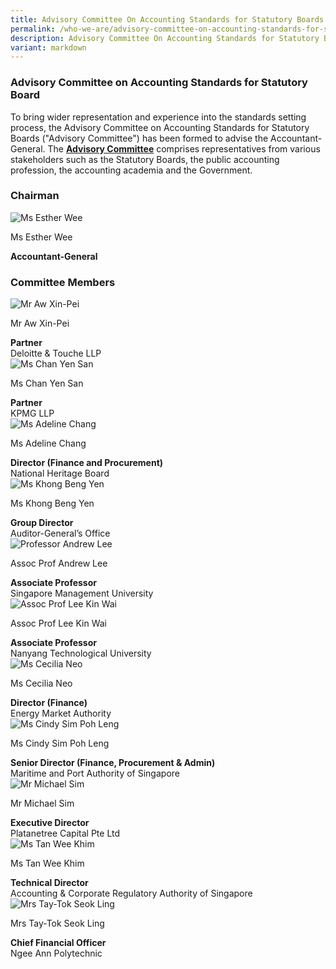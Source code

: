 ```yaml
---
title: Advisory Committee On Accounting Standards for Statutory Boards
permalink: /who-we-are/advisory-committee-on-accounting-standards-for-statutory-boards/
description: Advisory Committee On Accounting Standards for Statutory Boards
variant: markdown
---
```

### Advisory Committee on Accounting Standards for Statutory Board

  
	
To bring wider representation and experience into the standards setting process, the Advisory Committee on Accounting Standards for Statutory Boards ("Advisory Committee") has been formed to advise the Accountant-General. The&nbsp;**[Advisory Committee](/who-we-are/objectives-of-advisory-committee/)**&nbsp;comprises representatives from various stakeholders such as the Statutory Boards, the public accounting profession, the accounting academia and the Government.

### **Chairman**
<div class="row">
    <div class="col is-4">
       <img src="/images/Images/Default%20Source/Who%20We%20Are/AG_Esther_new.jpg" alt="Ms Esther Wee">
    </div>
    <div class="col is-8">
        <p class="title is-4">Ms Esther Wee</p>
        <strong>Accountant-General</strong>
    </div>
</div>


### **Committee Members**

<div class="row">
    <div class="col is-4">
        <img src="/images/Images/Default%20Source/Who%20We%20Are/mr_aw_xin_pei.png" alt="Mr Aw Xin-Pei">
    </div>
    <div class="col is-8">
        <p class="title is-4">Mr Aw Xin-Pei</p>
        <strong>Partner</strong>
        <br> Deloitte &amp; Touche LLP</div>
</div>
<div class="row">
    <div class="col is-4">
        <img src="/images/Images/Default%20Source/Who%20We%20Are/chan-yen-san-20230321-1-latest.jpg" alt="Ms Chan Yen San">
    </div>
    <div class="col is-8">
        <p class="title is-4">Ms Chan Yen San</p>
        <strong>Partner</strong>
        <br> KPMG LLP
    </div>
</div>

<div class="row">
    <div class="col is-4">
        <img src="/images/Images/Default%20Source/Who%20We%20Are/Ms_Adeline_Chang.jpg" alt="Ms Adeline Chang">
    </div>
    <div class="col is-8">
        <p class="title is-4">Ms Adeline Chang</p>
        <strong>Director (Finance and Procurement)</strong>
        <br> National Heritage Board
    </div>
</div>

<div class="row">
    <div class="col is-4">
             <img src="/images/Images/Default%20Source/Who%20We%20Are/khong_beng_yen_latest.jpg" alt="Ms Khong Beng Yen">
    </div>
    <div class="col is-8">
        <p class="title is-4">Ms Khong Beng Yen</p>
        <strong>Group Director </strong> 
        <br> Auditor-General’s Office
    </div>
</div>

<div class="row">
    <div class="col is-4">
        <img src="/images/Images/Default%20Source/Who%20We%20Are/andrew-lee-20230321-1-latest.jpg" alt="Professor Andrew Lee">
    </div>
    <div class="col is-8">
        <p class="title is-4">Assoc Prof Andrew Lee</p>
        <strong>Associate Professor </strong>
        <br> Singapore Management University            </div>
</div>

<div class="row">
    <div class="col is-4">
        <img src="/images/Images/Default%20Source/Who%20We%20Are/leekinwai_latest.jpg" alt="Assoc Prof Lee Kin Wai">
    </div>
    <div class="col is-8">
        <p class="title is-4">Assoc Prof Lee Kin Wai</p>
        <strong>Associate Professor</strong>
        <br> Nanyang Technological University
    </div>
</div>

<div class="row">
    <div class="col is-4">
        <img src="/images/Images/Default%20Source/Who%20We%20Are/cecilia-neo_corporate-photo_sep-2022-20230321-latest.jpg" alt="Ms Cecilia Neo">
    </div>
    <div class="col is-8">
        <p class="title is-4">Ms Cecilia Neo</p>
        <strong>Director (Finance)</strong>
        <br> Energy Market Authority
        <br>        
    </div>
</div>

<div class="row">
    <div class="col is-4">
        <img src="/images/Images/Default%20Source/Who%20We%20Are/cindy_sim_poh_leng_latest.jpg" alt="Ms Cindy Sim Poh Leng">
    </div>
    <div class="col is-8">
        <p class="title is-4">Ms Cindy Sim Poh Leng</p>
        <strong>Senior Director (Finance, Procurement &amp; Admin)</strong>
        <br> Maritime and Port Authority of Singapore
    </div>
</div>

<div class="row">
    <div class="col is-4">
        <img src="/images/Images/Default%20Source/Who%20We%20Are/michael_sim_latest.jpg" alt="Mr Michael Sim">
    </div>
    <div class="col is-8">
        <p class="title is-4">Mr Michael Sim</p>
        <strong>Executive Director</strong>
        <br> Platanetree Capital Pte Ltd
    </div>
</div>

<div class="row">
    <div class="col is-4">
        <img src="/images/Images/Default%20Source/Who%20We%20Are/tan_wee_khim_latest.png" alt="Ms Tan Wee Khim">
    </div>
    <div class="col is-8">
        <p class="title is-4">Ms Tan Wee Khim</p>
        <strong>Technical Director</strong>
        <br> Accounting &amp; Corporate Regulatory Authority of Singapore
    </div>
</div>

<div class="row">
    <div class="col is-4">
        <img src="/images/Images/Default%20Source/Who%20We%20Are/tay_tok_seok_ling_latest.jpg" alt="Mrs Tay-Tok Seok Ling">
    </div>
    <div class="col is-8">
        <p class="title is-4">Mrs Tay-Tok Seok Ling</p>
        <strong>Chief Financial Officer</strong>
        <br> Ngee Ann Polytechnic
    </div>
</div>